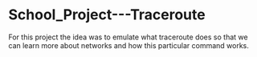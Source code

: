 # School_Project---Traceroute
For this project the idea was to emulate what traceroute does so that we can learn more about networks and how this particular command works.
